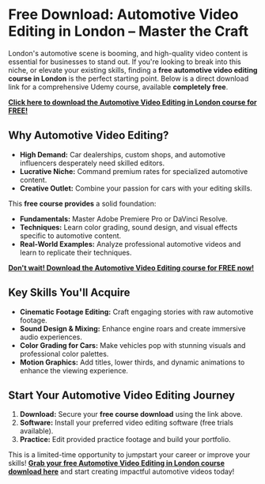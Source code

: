 # Free Download: Automotive Video Editing in London – Master the Craft

London's automotive scene is booming, and high-quality video content is essential for businesses to stand out. If you're looking to break into this niche, or elevate your existing skills, finding a **free automotive video editing course in London** is the perfect starting point. Below is a direct download link for a comprehensive Udemy course, available **completely free**.

[**Click here to download the Automotive Video Editing in London course for FREE!**](https://udemywork.com/automotive-video-editing-in-london)

## Why Automotive Video Editing?

*   **High Demand:** Car dealerships, custom shops, and automotive influencers desperately need skilled editors.
*   **Lucrative Niche:** Command premium rates for specialized automotive content.
*   **Creative Outlet:** Combine your passion for cars with your editing skills.

This **free course provides** a solid foundation:

*   **Fundamentals:** Master Adobe Premiere Pro or DaVinci Resolve.
*   **Techniques:** Learn color grading, sound design, and visual effects specific to automotive content.
*   **Real-World Examples:** Analyze professional automotive videos and learn to replicate their techniques.

[**Don't wait! Download the Automotive Video Editing course for FREE now!**](https://udemywork.com/automotive-video-editing-in-london)

## Key Skills You'll Acquire

*   **Cinematic Footage Editing:** Craft engaging stories with raw automotive footage.
*   **Sound Design & Mixing:** Enhance engine roars and create immersive audio experiences.
*   **Color Grading for Cars:** Make vehicles pop with stunning visuals and professional color palettes.
*   **Motion Graphics:** Add titles, lower thirds, and dynamic animations to enhance the viewing experience.

## Start Your Automotive Video Editing Journey

1.  **Download:** Secure your **free course download** using the link above.
2.  **Software:** Install your preferred video editing software (free trials available).
3.  **Practice:** Edit provided practice footage and build your portfolio.

This is a limited-time opportunity to jumpstart your career or improve your skills! **[Grab your free Automotive Video Editing in London course download here](https://udemywork.com/automotive-video-editing-in-london)** and start creating impactful automotive videos today!
